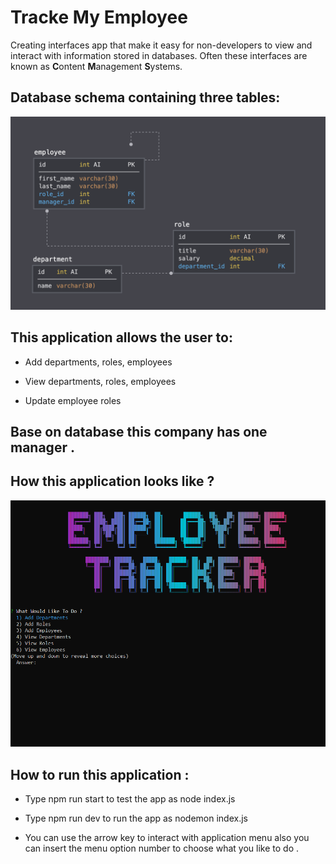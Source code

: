 # Tracke My Employee

Creating interfaces app that make it easy for non-developers to view and interact with information stored in databases. Often these interfaces are known as **C**ontent **M**anagement **S**ystems.

## Database schema containing three tables:

![Database Schema](Assets/schema.png)

 ## This application  allows the user to:

  * Add departments, roles, employees

  * View departments, roles, employees

  * Update employee roles

  ## Base on database this company has one manager .

  ## How this application looks like ?

![Application](Assets/app.PNG)


  ## How to run this application :
  * Type npm run start to test the app as node index.js
  * Type npm run dev to run the app as nodemon index.js

  * You can use the arrow key to interact with application menu  also you can insert the menu option number to choose what you like to do .
